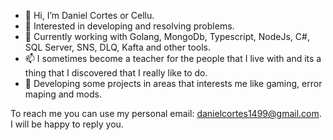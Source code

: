 - 👋 Hi, I’m Daniel Cortes or Cellu.
- 👀 Interested in developing and resolving problems.
- 🌱 Currently working with Golang, MongoDb, Typescript, NodeJs, C#, SQL Server, SNS, DLQ, Kafta and other tools.
- 📫 I sometimes become a teacher for the people that I live with and its a thing that I discovered that I really like to do.
- 💞️ Developing some projects in areas that interests me like gaming, error maping and mods.

To reach me you can use my personal email: danielcortes1499@gmail.com. I will be happy to reply you.

<!---
1Cellu/1Cellu is a ✨ special ✨ repository because its `README.md` (this file) appears on your GitHub profile.
You can click the Preview link to take a look at your changes.
--->
